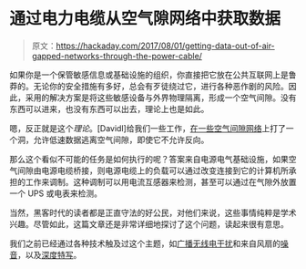 # 通过电力电缆从空气隙网络中获取数据

> 原文：<https://hackaday.com/2017/08/01/getting-data-out-of-air-gapped-networks-through-the-power-cable/>

如果你是一个保管敏感信息或基础设施的组织，你直接把它放在公共互联网上是鲁莽的。无论你的安全措施有多好，总会有歹徒绕过它，进行各种恶作剧的风险。因此，采用的解决方案是将这些敏感设备与外界物理隔离，形成一个空气间隙。没有东西可以进来，也没有东西可以出去，理论上也是如此。

嗯，反正就是这个*理论*。[Davidl]给我们一些工作，[在一些空气间隙网络](https://pushstack.wordpress.com/2017/07/24/data-exfiltration-from-air-gapped-systems-using-power-line-communication/)上打了一个洞，允许低速数据逃离空气间隙，即使它不允许反向。

那么这个看似不可能的任务是如何执行的呢？答案来自电源电气基础设施，如果空气间隙由电源电缆桥接，则电源电缆上的负载可以通过改变连接到它的计算机所承担的工作来调制。这种调制可以用电流互感器来检测，甚至可以通过在气隙外放置一个 UPS 或电表来检测。

当然，黑客时代的读者都是正直守法的好公民，对他们来说，这些事情纯粹是学术兴趣。尽管如此，这篇文章还是非常详细地探讨了这个问题，读起来很有意思。

我们之前已经通过各种技术触及过这个主题，如[广播无线电干扰](http://hackaday.com/2016/07/05/data-exfiltration-with-broadcast-radio-and-cd-rom-drives/)和来自风扇的[噪音](http://hackaday.com/2016/07/01/bridging-the-air-gap-data-transfer-via-fan-noise/)，以及[深度特写](http://hackaday.com/2017/02/02/hacking-the-aether/)。